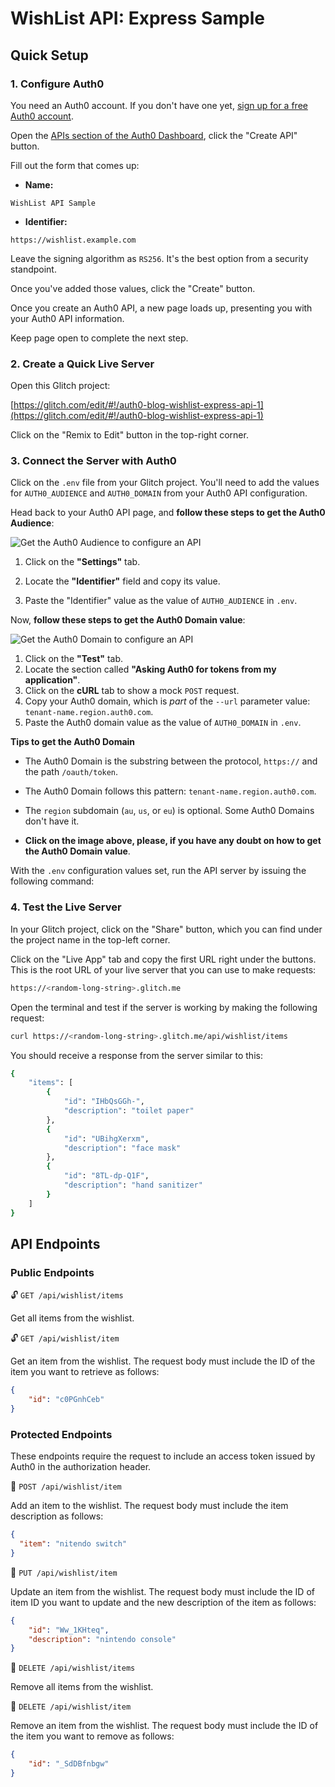 # WishList API: Express Sample

## Quick Setup

### 1. Configure Auth0

You need an Auth0 account. If you don't have one yet, <a href="https://auth0.com/signup">sign up for a free Auth0 account</a>.

Open the [APIs section of the Auth0 Dashboard](https://manage.auth0.com/#/apis), click the "Create API" button.

Fill out the form that comes up:

- **Name:**

```
WishList API Sample
```

- **Identifier:**

```
https://wishlist.example.com
```

Leave the signing algorithm as `RS256`. It's the best option from a security standpoint.

Once you've added those values, click the "Create" button.

Once you create an Auth0 API, a new page loads up, presenting you with your Auth0 API information.

Keep page open to complete the next step.

### 2. Create a Quick Live Server

Open this Glitch project:

[https://glitch.com/edit/#!/auth0-blog-wishlist-express-api-1](https://glitch.com/edit/#!/auth0-blog-wishlist-express-api-1)

Click on the "Remix to Edit" button in the top-right corner.

### 3. Connect the Server with Auth0

Click on the `.env` file from your Glitch project. You'll need to add the values for `AUTH0_AUDIENCE` and `AUTH0_DOMAIN` from your Auth0 API configuration.

Head back to your Auth0 API page, and **follow these steps to get the Auth0 Audience**:

![Get the Auth0 Audience to configure an API](https://cdn.auth0.com/blog/complete-guide-to-user-authentication/get-the-auth0-audience.png)

1. Click on the **"Settings"** tab.

2. Locate the **"Identifier"** field and copy its value.

3. Paste the "Identifier" value as the value of `AUTH0_AUDIENCE` in `.env`.

Now, **follow these steps to get the Auth0 Domain value**:

![Get the Auth0 Domain to configure an API](https://cdn.auth0.com/blog/complete-guide-to-user-authentication/get-the-auth0-domain.png)

1. Click on the **"Test"** tab.
2. Locate the section called **"Asking Auth0 for tokens from my application"**.
3. Click on the **cURL** tab to show a mock `POST` request.
4. Copy your Auth0 domain, which is _part_ of the `--url` parameter value: `tenant-name.region.auth0.com`.
5. Paste the Auth0 domain value as the value of `AUTH0_DOMAIN` in `.env`.

**Tips to get the Auth0 Domain**

- The Auth0 Domain is the substring between the protocol, `https://` and the path `/oauth/token`.

- The Auth0 Domain follows this pattern: `tenant-name.region.auth0.com`.
 
- The `region` subdomain (`au`, `us`, or `eu`) is optional. Some Auth0 Domains don't have it.

- **Click on the image above, please, if you have any doubt on how to get the Auth0 Domain value**.

With the `.env` configuration values set, run the API server by issuing the following command:

### 4. Test the Live Server

In your Glitch project, click on the "Share" button, which you can find under the project name in the top-left corner.

Click on the "Live App" tab and copy the first URL right under the buttons. This is the root URL of your live server that you can use to make requests:

```bash
https://<random-long-string>.glitch.me
```

Open the terminal and test if the server is working by making the following request:

```bash
curl https://<random-long-string>.glitch.me/api/wishlist/items
```

You should receive a response from the server similar to this:

```bash
{
    "items": [
        {
            "id": "IHbQsGGh-",
            "description": "toilet paper"
        },
        {
            "id": "UBihgXerxm",
            "description": "face mask"
        },
        {
            "id": "8TL-dp-Q1F",
            "description": "hand sanitizer"
        }
    ]
}
```

## API Endpoints

### Public Endpoints

🔓 `GET /api/wishlist/items`

Get all items from the wishlist.

🔓 `GET /api/wishlist/item`

Get an item from the wishlist.
The request body must include the ID of the item you want to retrieve as follows:

```json
{
    "id": "c0PGnhCeb"
}
```

### Protected Endpoints

These endpoints require the request to include an access token issued by Auth0 in the authorization header.

🔐 `POST /api/wishlist/item`

Add an item to the wishlist.
The request body must include the item description as follows:

```json
{
  "item": "nitendo switch"
}
```

🔐 `PUT /api/wishlist/item`

Update an item from the wishlist.
The request body must include the ID of item ID you want to update and the new description of the item as follows:

```json
{
    "id": "Ww_1KHteq",
    "description": "nintendo console"
}
```

🔐 `DELETE /api/wishlist/items`

Remove all items from the wishlist.

🔐 `DELETE /api/wishlist/item`

Remove an item from the wishlist.
The request body must include the ID of the item you want to remove as follows:

```json
{
    "id": "_SdDBfnbgw"
}
```
